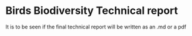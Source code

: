 # Birds Biodiversity Technical report

It is to be seen if the final technical report will be written as an .md or a pdf

